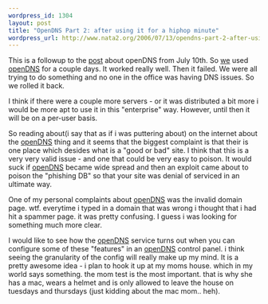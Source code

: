 ```yaml
--- 
wordpress_id: 1304
layout: post
title: "OpenDNS Part 2: after using it for a hiphop minute"
wordpress_url: http://www.nata2.org/2006/07/13/opendns-part-2-after-using-it-for-a-hiphop-minute/
---
```

This is a followup to the <a href="http://www.nata2.org/2006/07/10/opendns/">post</a> about openDNS from July 10th.
So <a href="http://www.skinnycorp.com">we</a> used <a href="http://www.opendns.com">openDNS</a> for a couple days. It worked really well. Then it failed. We were all trying to do something and no one in the office was having DNS issues. So we rolled it back.

I think if there were a couple more servers - or it was distributed a bit more i would be more apt to use it in this "enterprise" way. However, until then it will be on a per-user basis.

So reading about(i say that as if i was puttering about) on the internet  about the <a href="http://www.opendns.com">openDNS</a> thing and it seems that the biggest complaint is that their is one place which desides what is a "good or bad" site. I think that this is a very very valid issue - and one that could be very easy to poison. It would suck if <a href="http://www.opendns.com">openDNS</a> became wide spread and then an exploit came about to poison the "phishing DB" so that your site was denial of serviced in an ultimate way.

One of my personal complaints about <a href="http://www.opendns.com">openDNS</a> was the invalid domain page. wtf. everytime i typed in a domain that was wrong i thought that i had hit a spammer page. it was pretty confusing. I guess i was looking for something much more clear.

I would like to see how the <a href="http://www.opendns.com">openDNS</a> service turns out when you can configure some of these "features" in an <a href="http://www.opendns.com">openDNS</a> control panel. i think seeing the granularity of the config will really make up my mind.
It is a pretty awesome idea -  i plan to hook it up at my moms house. which in my world says something. the mom test is the most important. that is why she has a mac, wears a helmet and is only allowed to leave the house on tuesdays and thursdays (just kidding about the mac mom.. heh).

